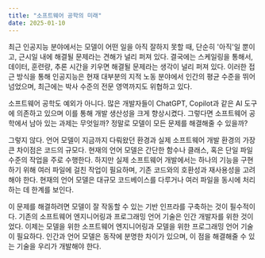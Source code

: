 ```yaml
---
title: "소프트웨어 공학의 미래"
date: 2025-01-10
---
```


최근 인공지능 분야에서는 모델이 어떤 일을 아직 잘하지 못할 때, 단순히
'아직'일 뿐이고, 근시일 내에 해결될 문제라는 견해가 널리 퍼져 있다.
결국에는 스케일링을 통해서, 데이터, 훈련량, 추론 시간을 키우면 해결될
문제라는 생각이 널리 퍼져 있다. 이러한 접근 방식을 통해 인공지능은 현재
대부분의 지적 노동 분야에서 인간의 평균 수준을 뛰어넘었으며, 최근에는
박사 수준의 전문 영역까지도 위협하고 있다.

소프트웨어 공학도 예외가 아니다. 많은 개발자들이 ChatGPT, Copilot과 같은
AI 도구에 의존하고 있으며 이를 통해 개발 생산성을 크게 향상시켰다.
그렇다면 소프트웨어 공학에서 남아 있는 과제는 무엇일까? 정말로 모델이
모든 문제를 해결해줄 수 있을까?

그렇지 않다. 언어 모델이 지금까지 다뤄왔던 환경과 실제 소프트웨어 개발
환경의 가장 큰 차이점은 코드의 규모다. 현재의 언어 모델은 간단한 함수나
클래스, 혹은 단일 파일 수준의 작업을 주로 수행한다. 하지만 실제
소프트웨어 개발에서는 하나의 기능을 구현하기 위해 여러 파일에 걸친
작업이 필요하며, 기존 코드와의 호환성과 재사용성을 고려해야 한다. 현재의
언어 모델은 대규모 코드베이스를 다루거나 여러 파일을 동시에 처리하는 데
한계를 보인다.

이 문제를 해결하려면 모델이 잘 작동할 수 있는 기반 인프라를 구축하는
것이 필수적이다. 기존의 소프트웨어 엔지니어링과 프로그래밍 언어 기술은
인간 개발자를 위한 것이었다. 이제는 모델을 위한 소프트웨어 엔지니어링과
모델을 위한 프로그래밍 언어 기술이 필요하다. 인간과 언어 모델은 동작에
분명한 차이가 있으며, 이 점을 해결해줄 수 있는 기술을 우리가 개발해야
한다.
